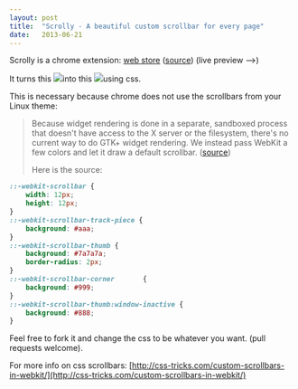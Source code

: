 ```yaml
---
layout: post
title:  "Scrolly - A beautiful custom scrollbar for every page"
date:   2013-06-21
---
```


<style>::-webkit-scrollbar {     width: 12px;     height: 12px; }   ::-webkit-scrollbar-track-piece {     background: #aaa; }   ::-webkit-scrollbar-thumb {     background: #7a7a7a;     border-radius: 2px; }  ::-webkit-scrollbar-corner       {     background: #999; }  ::-webkit-scrollbar-thumb:window-inactive {     background: #888; } </style>

Scrolly is a chrome extension: [web store](https://chrome.google.com/webstore/detail/scrolly/emfaieckcngoebaoegbicknffolghnej) ([source](https://github.com/Zolmeister/Scrolly)) (live preview --&gt;)

It turns this ![](http://2.bp.blogspot.com/-kk8EAGLIpQU/UcPGLhoX1LI/AAAAAAAAAiM/OAQsNffhWKw/s1600/Selection_022.png)into this ![](http://3.bp.blogspot.com/-vZImjfgN1pA/UcPGNat8HmI/AAAAAAAAAiU/PGMyG6qTNpM/s1600/Selection_023.png)using css.

This is necessary because chrome does not use the scrollbars from your Linux theme:
> Because widget rendering is done in a separate, sandboxed process that doesn't have access to the X server or the filesystem, there's no current way to do GTK+ widget rendering. We instead pass WebKit a few colors and let it draw a default scrollbar. ([source](https://code.google.com/p/chromium/wiki/LinuxGtkThemeIntegration))</span></div><div style="text-align: left;">Here is the source:

```css
::-webkit-scrollbar {
    width: 12px;
    height: 12px;
}
::-webkit-scrollbar-track-piece {
    background: #aaa;
}
::-webkit-scrollbar-thumb {
    background: #7a7a7a;
    border-radius: 2px;
}
::-webkit-scrollbar-corner       {
    background: #999;
}
::-webkit-scrollbar-thumb:window-inactive {
    background: #888;
}
```

Feel free to fork it and change the css to be whatever you want. (pull requests welcome).

For more info on css scrollbars: [http://css-tricks.com/custom-scrollbars-in-webkit/](http://css-tricks.com/custom-scrollbars-in-webkit/)
